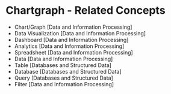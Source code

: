 # Chartgraph - Related Concepts

- Chart/Graph [Data and Information Processing]
- Data Visualization [Data and Information Processing]
- Dashboard [Data and Information Processing]
- Analytics [Data and Information Processing]
- Spreadsheet [Data and Information Processing]
- Data [Data and Information Processing]
- Table [Databases and Structured Data]
- Database [Databases and Structured Data]
- Query [Databases and Structured Data]
- Filter [Data and Information Processing]
